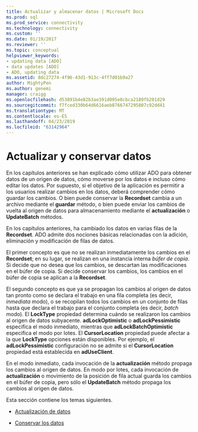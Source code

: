 ```yaml
---
title: Actualizar y almacenar datos | Microsoft Docs
ms.prod: sql
ms.prod_service: connectivity
ms.technology: connectivity
ms.custom: ''
ms.date: 01/19/2017
ms.reviewer: ''
ms.topic: conceptual
helpviewer_keywords:
- updating data [ADO]
- data updates [ADO]
- ADO, updating data
ms.assetid: 8dc27274-4f96-43d1-913c-4ff7d01b9a27
author: MightyPen
ms.author: genemi
manager: craigg
ms.openlocfilehash: d53891b4e82b3ae391d095e8cbca2189fb201d29
ms.sourcegitcommit: f7fced330b64d6616aeb8766747295807c92dd41
ms.translationtype: MT
ms.contentlocale: es-ES
ms.lasthandoff: 04/23/2019
ms.locfileid: "63142964"
---
```

# <a name="updating-and-persisting-data"></a>Actualizar y conservar datos
En los capítulos anteriores se han explicado cómo utilizar ADO para obtener datos de un origen de datos, cómo moverse por los datos e incluso cómo editar los datos. Por supuesto, si el objetivo de la aplicación es permitir a los usuarios realizar cambios en los datos, deberá comprender cómo guardar los cambios. O bien puede conservar la **Recordset** cambia a un archivo mediante el **guardar** método, o bien puede enviar los cambios de vuelta al origen de datos para almacenamiento mediante el **actualización** o  **UpdateBatch** métodos.  
  
 En los capítulos anteriores, ha cambiado los datos en varias filas de la **Recordset**. ADO admite dos nociones básicas relacionadas con la adición, eliminación y modificación de filas de datos.  
  
 El primer concepto es que no se realizan inmediatamente los cambios en el **Recordset**; en su lugar, se realizan en una instancia interna *búfer de copia*. Si decide que no desea que los cambios, se descartan las modificaciones en el búfer de copia. Si decide conservar los cambios, los cambios en el búfer de copia se aplican a la **Recordset**.  
  
 El segundo concepto es que ya se propagan los cambios al origen de datos tan pronto como se declara el trabajo en una fila completa (es decir, *inmediata* modo), o se recopilan todos los cambios en un conjunto de filas hasta que declara el trabajo para el conjunto completa (es decir, *batch* modo). El **LockType** propiedad determina cuándo se realizaron los cambios al origen de datos subyacente. **adLockOptimistic** o **adLockPessimistic** especifica el modo inmediato, mientras que **adLockBatchOptimistic** especifica el modo por lotes. El **CursorLocation** propiedad puede afectar a la que **LockType** opciones están disponibles. Por ejemplo, el **adLockPessimistic** configuración no se admite si el **CursorLocation** propiedad está establecida en **adUseClient**.  
  
 En el modo inmediato, cada invocación de la **actualización** método propaga los cambios al origen de datos. En modo por lotes, cada invocación de **actualización** o movimiento de la posición de fila actual guarda los cambios en el búfer de copia, pero sólo el **UpdateBatch** método propaga los cambios al origen de datos.  
  
 Esta sección contiene los temas siguientes.  
  
-   [Actualización de datos](../../../ado/guide/data/updating-data.md)  
  
-   [Conservar los datos](../../../ado/guide/data/persisting-data.md)

